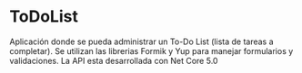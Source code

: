 # ToDoList
Aplicación donde se pueda administrar un To-Do List (lista de tareas a completar).
Se utilizan las librerias Formik y Yup para manejar formularios y validaciones.
La API esta desarrollada con Net Core 5.0
